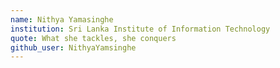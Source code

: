 ```yaml
---
name: Nithya Yamasinghe
institution: Sri Lanka Institute of Information Technology
quote: What she tackles, she conquers
github_user: NithyaYamsinghe
---
```

